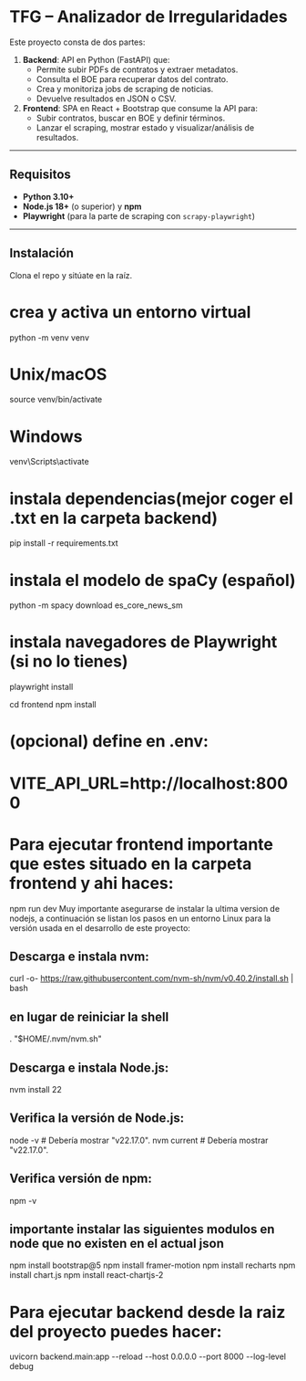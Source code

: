 # TFG – Analizador de Irregularidades

Este proyecto consta de dos partes:

1. **Backend**: API en Python (FastAPI) que:
   - Permite subir PDFs de contratos y extraer metadatos.
   - Consulta el BOE para recuperar datos del contrato.
   - Crea y monitoriza jobs de scraping de noticias.
   - Devuelve resultados en JSON o CSV.
2. **Frontend**: SPA en React + Bootstrap que consume la API para:
   - Subir contratos, buscar en BOE y definir términos.
   - Lanzar el scraping, mostrar estado y visualizar/análisis de resultados.

---

## Requisitos

- **Python 3.10+**  
- **Node.js 18+** (o superior) y **npm**  
- **Playwright** (para la parte de scraping con `scrapy-playwright`)

---

## Instalación

Clona el repo y sitúate en la raíz.

# crea y activa un entorno virtual
python -m venv venv
# Unix/macOS
source venv/bin/activate
# Windows
venv\Scripts\activate

# instala dependencias(mejor coger el .txt en la carpeta backend)
pip install -r requirements.txt

# instala el modelo de spaCy (español)
python -m spacy download es_core_news_sm

# instala navegadores de Playwright (si no lo tienes)
playwright install

cd frontend
npm install
# (opcional) define en .env:
# VITE_API_URL=http://localhost:8000

# Para ejecutar frontend importante que estes situado en la carpeta frontend y ahi haces:
npm run dev
Muy importante asegurarse de instalar la ultima version de nodejs, a continuación se listan los pasos en un entorno Linux para la versión usada en el desarrollo de este proyecto:
## Descarga e instala nvm:
curl -o- https://raw.githubusercontent.com/nvm-sh/nvm/v0.40.2/install.sh | bash

## en lugar de reiniciar la shell
\. "$HOME/.nvm/nvm.sh"

## Descarga e instala Node.js:
nvm install 22

## Verifica la versión de Node.js:
node -v # Debería mostrar "v22.17.0".
nvm current # Debería mostrar "v22.17.0".

## Verifica versión de npm:
npm -v 

## importante instalar las siguientes modulos en node que no existen en el actual json
npm install bootstrap@5 
npm install framer-motion
npm install recharts
npm install chart.js
npm install react-chartjs-2


# Para ejecutar backend desde la raiz del proyecto puedes hacer:
uvicorn backend.main:app --reload --host 0.0.0.0 --port 8000 --log-level debug
